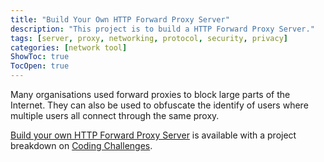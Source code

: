```yaml
---
title: "Build Your Own HTTP Forward Proxy Server"
description: "This project is to build a HTTP Forward Proxy Server."
tags: [server, proxy, networking, protocol, security, privacy]
categories: [network tool]
ShowToc: true
TocOpen: true
---
```


Many organisations used forward proxies to block large parts of the Internet. They can also be used to obfuscate the identify of users where multiple users all connect through the same proxy.

<!--more-->

[Build your own HTTP Forward Proxy Server](https://codingchallenges.fyi/challenges/challenge-forward-proxy) is available with a project breakdown on [Coding Challenges](https://codingchallenges.fyi/).
